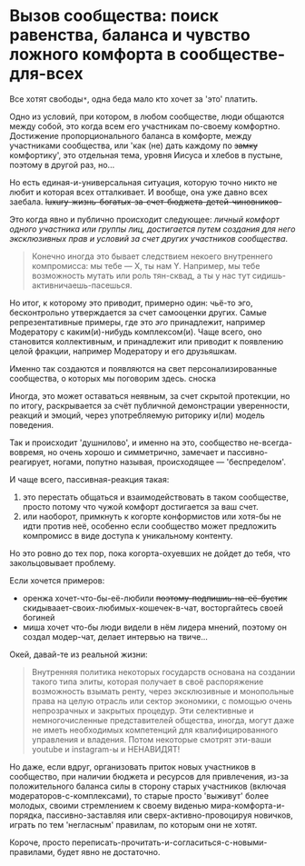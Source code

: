 # Вызов сообщества: поиск равенства, баланса и чувство ложного комфорта в сообществе-для-всех

Все хотят свободы`*`, одна беда мало кто хочет за 'это' платить.

Одно из условий, при котором, в любом сообществе, люди общаются между собой, это когда всем его участникам по-своему комфортно. Достижение пропорционального баланса в комфорте, между участниками сообщества, или 'как (не) дать каждому по ~~замку~~ комфортику', это отдельная тема, уровня Иисуса и хлебов в пустыне, поэтому в другой раз, но...

Но есть единая-и-универсальная ситуация, которую точно никто не любит и которая всех отталкивает. И вообще, она уже давно всех заебала. ~~luxury-жизнь-богатых-за-счет-бюджета-детей-чиновников-~~

Это когда явно и публично происходит следующее: *личный комфорт одного участника или группы лиц, достигается путем создания для него эксклюзивных прав и условий за счет других участников сообщества*.

> Конечно иногда это бывает следствием некоего внутреннего компромисса: мы тебе — Х, ты нам Y. Например, мы тебе возможность мутать или роль тян-сквад, а ты у нас тут сидишь-активничаешь-пасешься.

Но итог, к которому это приводит, примерно один: чьё-то эго, бесконтрольно утверждается за счет самооценки других. Самые репрезентативные примеры, где это *эго* принадлежит, например Модератору с каким(и)-нибудь комплексом(и). Чаще всего, оно становится коллективным, и принадлежит или приводит к появлению целой фракции, например Модератору и его друзьяшкам.

Именно так создаются и появляются на свет персонализированные сообщества, о которых мы поговорим здесь. сноска

Иногда, это может оставаться неявным, за счет скрытой протекции, но по итогу, раскрывается за счёт публичной демонстрации уверенности, реакций и эмоций, через употребляемую риторику и(ли) модель поведения.

Так и происходит 'душнилово', и именно на это, сообщество не-всегда-вовремя, но очень хорошо и симметрично, замечает и пассивно-реагирует, ногами, попутно называя, происходящее — 'беспределом'.

И чаще всего, пассивная-реакция такая: 

1. это перестать общаться и взаимодействовать в таком сообществе, просто потому что чужой комфорт достигается за ваш счет.
2. или наоборот, примкнуть к когорте конформистов или хотя-бы не идти против неё, особенно если сообщество может предложить компромисс в виде доступа к уникальному контенту.

Но это ровно до тех пор, пока когорта-охуевших не дойдет до тебя, что закольцовывает проблему.

Если хочется примеров:

- оренжа хочет-что-бы-её-любили ~~поэтому-подпишиь-на-её-бустик~~ скидываает-своих-любимых-кошечек-в-чат, восторгайтесь своей богиней
- миша хочет что-бы люди видели в нём лидера мнений, поэтому он создал модер-чат, делает интервью на твиче...

Окей, давай-те из реальной жизни:

> Внутренняя политика некоторых государств основана на создании такого типа элиты, которая получает в своё распоряжение возможность взымать ренту, через эксклюзивные и монопольные права на целую отрасль или сектор экономики, с помощью очень непрозрачных и закрытых процедур. Эти селективные и немногочисленные представителей общества, иногда, могут даже не иметь необходимых компетенций для квалифицированного управления и владения. Потом некоторые смотрят эти-ваши youtube и instagram-ы и НЕНАВИДЯТ!


Но даже, если вдруг, организовать приток новых участников в сообщество, при наличии бюджета и ресурсов для привлечения, из-за положительного баланса силы в сторону старых участников (включая модераторов-с-комплексами), то старые просто 'выживут' более молодых, своими стремлением к своему виденью мира-комфорта-и-порядка, пассивно-заставляя или сверх-активно-провоцируя новичков, играть по тем 'негласным' правилам, по которым они не хотят.

Короче, просто переписать-прочитать-и-согласиться-с-новыми-правилами, будет явно не достаточно.